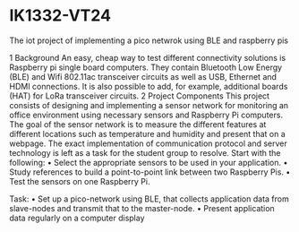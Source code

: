 # IK1332-VT24
The iot project of implementing a pico netwrok using BLE and raspberry pis 
 
 1 Background
An easy, cheap way to test different connectivity solutions is Raspberry pi single board computers. They
contain Bluetooth Low Energy (BLE) and Wifi 802.11ac transceiver circuits as well as USB, Ethernet
and HDMI connections. It is also possible to add, for example, additional boards (HAT) for LoRa
transceiver circuits.
2 Project Components
This project consists of designing and implementing a sensor network for monitoring an office
environment using necessary sensors and Raspberry Pi computers. The goal of the sensor network is to
measure the different features at different locations such as temperature and humidity and present that
on a webpage. The exact implementation of communication protocol and server technology is left as a
task for the student group to resolve.
Start with the following:
• Select the appropriate sensors to be used in your application.
• Study references to build a point-to-point link between two Raspberry Pis.
• Test the sensors on one Raspberry Pi.

Task: 
• Set up a pico-network using BLE, that collects application data from slave-nodes and transmit
that to the master-node.
• Present application data regularly on a computer display
